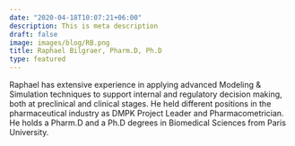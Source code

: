 ```yaml
---
date: "2020-04-18T10:07:21+06:00"
description: This is meta description
draft: false
image: images/blog/RB.png 
title: Raphael Bilgraer, Pharm.D, Ph.D
type: featured
---
```


Raphael has extensive experience in applying advanced Modeling & Simulation techniques to support internal and regulatory decision making, both at preclinical and clinical stages. He held different positions in the pharmaceutical industry as DMPK Project Leader and Pharmacometrician. He holds a Pharm.D and a Ph.D degrees in Biomedical Sciences from Paris University. 
